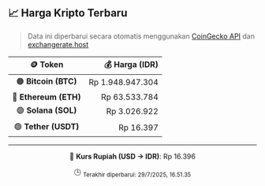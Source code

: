 

<!-- HARGA_KRIPTO -->
## 📈 Harga Kripto Terbaru

> Data ini diperbarui secara otomatis menggunakan [CoinGecko API](https://www.coingecko.com/) dan [exchangerate.host](https://exchangerate.host/)

<div align="center">

| 🪙 Token | 💰 Harga (IDR) |
|:------:|---------------:|
| 🟠 **Bitcoin (BTC)**   | Rp 1.948.947.304 |
| 🔵 **Ethereum (ETH)**  | Rp 63.533.784 |
| 🟣 **Solana (SOL)**    | Rp 3.026.922 |
| 🟢 **Tether (USDT)**   | Rp 16.397 |

---

💱 **Kurs Rupiah (USD → IDR)**: Rp 16.396

🕒 <sub>Terakhir diperbarui: 29/7/2025, 16.51.35</sub>

</div>
<!-- /HARGA_KRIPTO -->